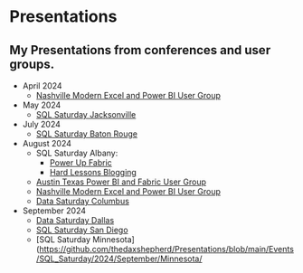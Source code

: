 # Presentations

## My Presentations from conferences and user groups.

* April 2024
  * [Nashville Modern Excel and Power BI User Group](https://github.com/thedaxshepherd/Presentations/blob/main/Events/UserGroups/2024/April/ExcelPowerBI/)
* May 2024
  *  [SQL Saturday Jacksonville](https://github.com/thedaxshepherd/Presentations/blob/main/Events/SQL_Saturday/2024/May/Jacksonville/)
* July 2024
  * [SQL Saturday Baton Rouge](https://github.com/thedaxshepherd/Presentations/blob/main/Events/SQL_Saturday/2024/July/BatonRouge/)
* August 2024
  * SQL Saturday Albany:
     * [Power Up Fabric](https://github.com/thedaxshepherd/Presentations/blob/main/Events/SQL_Saturday/2024/August/Albany/1.PowerUpFabric/)
     * [Hard Lessons Blogging](https://github.com/thedaxshepherd/Presentations/blob/main/Events/SQL_Saturday/2024/August/Albany/2.LessonsAboutBlogging/)
  * [Austin Texas Power BI and Fabric User Group](https://github.com/thedaxshepherd/Presentations/blob/main/Events/UserGroups/2024/August/AustinPowerBI_Fabric/)
  * [Nashville Modern Excel and Power BI User Group](https://github.com/thedaxshepherd/Presentations/blob/main/Events/UserGroups/2024/August/NashvilleExcel_PowerBI/)
  * [Data Saturday Columbus](https://github.com/thedaxshepherd/Presentations/blob/main/Events/Data_Saturday/2024/August/Columbus/)
* September 2024
  * [Data Saturday Dallas](https://github.com/thedaxshepherd/Presentations/blob/main/Events/Data_Saturday/2024/September/Dallas/) 
  * [SQL Saturday San Diego](https://github.com/thedaxshepherd/Presentations/blob/main/Events/SQL_Saturday/2024/September/SanDiego/)
  * [SQL Saturday Minnesota](https://github.com/thedaxshepherd/Presentations/blob/main/Events/SQL_Saturday/2024/September/Minnesota/
